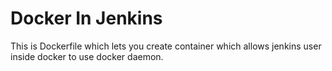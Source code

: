 # Docker In Jenkins

This is Dockerfile which lets you create container which allows jenkins user inside docker to use docker daemon.
